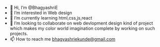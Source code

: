 - 👋 Hi, I’m @BhagyashriE
- 👀 I’m interested in Web design
- 🌱 I’m currently learning html,css,js,react
- 💞️ I’m looking to collaborate on web devlopment design kind of project which makes my color world imagination complete by working on such projects. 
- 📫 How to reach me bhagyashriekunde@gmail.com

<!---
BhagyashriE/BhagyashriE is a ✨ special ✨ repository because its `README.md` (this file) appears on your GitHub profile.
You can click the Preview link to take a look at your changes.
--->
